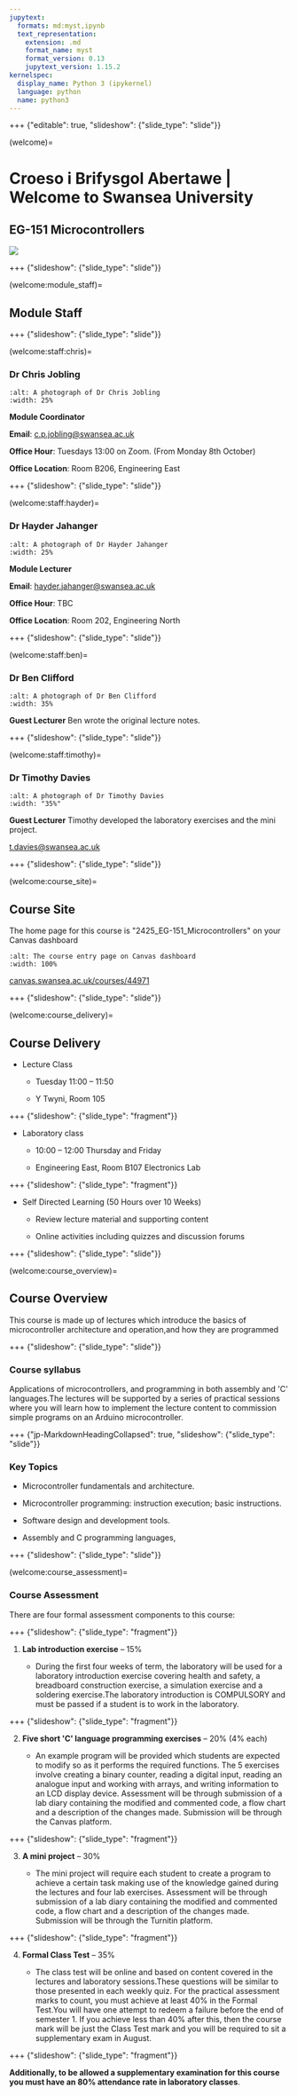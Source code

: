 ```yaml
---
jupytext:
  formats: md:myst,ipynb
  text_representation:
    extension: .md
    format_name: myst
    format_version: 0.13
    jupytext_version: 1.15.2
kernelspec:
  display_name: Python 3 (ipykernel)
  language: python
  name: python3
---
```


+++ {"editable": true, "slideshow": {"slide_type": "slide"}}

(welcome)=

# Croeso i Brifysgol Abertawe | Welcome to Swansea University

## EG-151 Microcontrollers

![](pictures/image1.png)

+++ {"slideshow": {"slide_type": "slide"}}

(welcome:module_staff)=

## Module Staff

+++ {"slideshow": {"slide_type": "slide"}}

(welcome:staff:chris)=

### Dr Chris Jobling

```{image} pictures/chris.jpg
:alt: A photograph of Dr Chris Jobling
:width: 25%
```

**Module Coordinator**

**Email**: [c.p.jobling@swansea.ac.uk](mailto:c.p.jobling@swansea.ac.uk)

**Office Hour**: Tuesdays 13:00 on Zoom. (From Monday 8th October)

**Office Location**: Room B206, Engineering East

+++ {"slideshow": {"slide_type": "slide"}}

(welcome:staff:hayder)=

### Dr Hayder Jahanger

```{image} pictures/jahanger.png
:alt: A photograph of Dr Hayder Jahanger
:width: 25%
```

**Module Lecturer**

**Email**: [hayder.jahanger@swansea.ac.uk](mailto:hayder.jahanger@swansea.ac.uk)

**Office Hour**: TBC

**Office Location**: Room 202, Engineering North

+++ {"slideshow": {"slide_type": "slide"}}

(welcome:staff:ben)=

### Dr Ben Clifford

```{image} pictures/ben.png
:alt: A photograph of Dr Ben Clifford
:width: 35%
```

**Guest Lecturer** Ben wrote the original lecture notes.

+++ {"slideshow": {"slide_type": "slide"}}

(welcome:staff:timothy)=

### Dr Timothy Davies

```{image} pictures/tim.jpg
:alt: A photograph of Dr Timothy Davies
:width: "35%"
```

**Guest Lecturer** Timothy developed the laboratory exercises and the mini project.

[t.davies@swansea.ac.uk](mailto:t.davies@swansea.ac.uk)

+++ {"slideshow": {"slide_type": "slide"}}

(welcome:course_site)=

## Course Site

The home page for this course is "2425_EG-151_Microcontrollers" on your Canvas dashboard

```{image} pictures/image8.png
:alt: The course entry page on Canvas dashboard
:width: 100%
```

[canvas.swansea.ac.uk/courses/44971](https://canvas.swansea.ac.uk/courses/44971)

+++ {"slideshow": {"slide_type": "slide"}}

(welcome:course_delivery)=

## Course Delivery

- Lecture Class

  - Tuesday 11:00 &ndash; 11:50

  - Y Twyni, Room 105

+++ {"slideshow": {"slide_type": "fragment"}}

- Laboratory class

  - 10:00 &ndash; 12:00 Thursday and Friday

  - Engineering East, Room B107 Electronics Lab

+++ {"slideshow": {"slide_type": "fragment"}}

- Self Directed Learning (50 Hours over 10 Weeks)

  - Review lecture material and supporting content

  - Online activities including quizzes and discussion forums

+++ {"slideshow": {"slide_type": "slide"}}

(welcome:course_overview)=

## Course Overview

This course is made up of lectures which introduce the basics of microcontroller architecture and operation,and how they are programmed

+++ {"slideshow": {"slide_type": "slide"}}

### Course syllabus

Applications of microcontrollers, and programming in both assembly and 'C' languages.The lectures will be supported by a series of practical sessions where you will learn how to implement the lecture content to commission simple programs on an Arduino microcontroller.

+++ {"jp-MarkdownHeadingCollapsed": true, "slideshow": {"slide_type": "slide"}}

### Key Topics

- Microcontroller fundamentals and architecture.

- Microcontroller programming: instruction execution; basic instructions.

- Software design and development tools.

- Assembly and C programming languages,

+++ {"slideshow": {"slide_type": "slide"}}

(welcome:course_assessment)=

### Course Assessment

There are four formal assessment components to this course:

+++ {"slideshow": {"slide_type": "fragment"}}

1. **Lab introduction exercise** &ndash; 15%

    - During the first four weeks of term, the laboratory will be used
        for a laboratory introduction exercise covering health and
        safety, a breadboard construction exercise, a simulation
        exercise and a soldering exercise.The laboratory introduction is
        COMPULSORY and must be passed if a student is to work in the
        laboratory.

+++ {"slideshow": {"slide_type": "fragment"}}

2. **Five short 'C' language programming exercises** &ndash; 20% (4% each)

    - An example program will be provided which students are expected
        to modify so as it performs the required functions. The 5
        exercises involve creating a binary counter, reading a digital
        input, reading an analogue input and working with arrays, and writing information to an LCD display device.
        Assessment will be through submission of a lab diary containing
        the modified and commented code, a flow chart and a description
        of the changes made. Submission will be through the Canvas
        platform.

+++ {"slideshow": {"slide_type": "fragment"}}

3. **A mini project** &ndash; 30%

    - The mini project will require each student to create a program
        to achieve a certain task making use of the knowledge gained
        during the lectures and four lab exercises. Assessment will be
        through submission of a lab diary containing the modified and
        commented code, a flow chart and a description of the changes
        made. Submission will be through the Turnitin platform.

+++ {"slideshow": {"slide_type": "fragment"}}

4. **Formal Class Test**  &ndash; 35%

    - The class test will be online and based on content covered in the
        lectures and laboratory sessions.These questions will be similar
        to those presented in each weekly quiz. For the practical
        assessment marks to count, you must achieve at least 40% in the
        Formal Test.You will have one attempt to redeem a failure before
        the end of semester 1. If you achieve less than 40% after this,
        then the course mark will be just the Class Test mark and you
        will be required to sit a supplementary exam in August.

+++ {"slideshow": {"slide_type": "fragment"}}

**Additionally, to be allowed a supplementary examination for this course you must have an 80% attendance rate in laboratory classes**.
